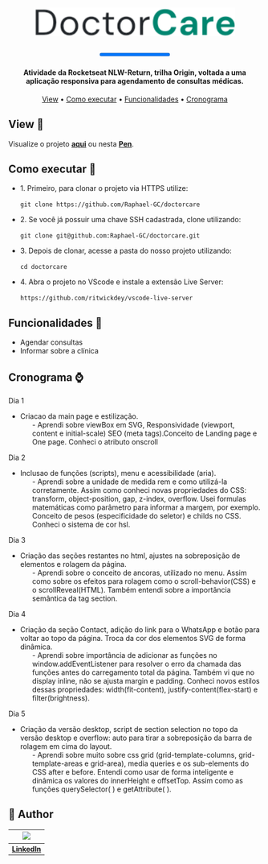<h1 align="center">
  <img 
  alt="DoctorCare Logo" 
  title="DoctorCare Logo" 
  src="./assets/Logo.svg" 
  width="400px" />
</h1>

<h4 align="center"><progress alt="Projeto 100% concluído" value="100" max="100"></progress></h4>

<h4 align="center">Atividade da Rocketseat NLW-Return, trilha Origin, voltada a uma aplicação responsiva para agendamento de consultas médicas.</h4>

<p align="center">
  <a href="#view-">View</a> •
  <a href="#como-executar-">Como executar</a> •
  <a href="#funcionalidades-">Funcionalidades</a> •
  <a href="#cronograma-">Cronograma</a>
</p>

## View 👀
Visualize o projeto <a href="https://raphael-gc.github.io/doctorcare/" target="_blank">**aqui**</a> ou nesta <a href="https://codepen.io/Raphael-GC/full/zYrGMBq" target="_blank">**Pen**</a>. 

## Como executar 🚀 
<ul>
  <li> 1. Primeiro, para clonar o projeto via HTTPS utilize: </li>

`git clone https://github.com/Raphael-GC/doctorcare`

  <li> 2. Se você já possuir uma chave SSH cadastrada, clone utilizando: </li>

`git clone git@github.com:Raphael-GC/doctorcare.git`

  <li> 3. Depois de clonar, acesse a pasta do nosso projeto utilizando: </li>

`cd doctorcare`

<li> 4. Abra o projeto no VScode e instale a extensão Live Server: </li>

`https://github.com/ritwickdey/vscode-live-server`
</ul>

## Funcionalidades 💬
<ul>
  <li>Agendar consultas</li>
  <li>Informar sobre a clínica</li>
</ul>

## Cronograma ⌚
Dia 1 
- Criacao da main page e estilização.
  <ol> - Aprendi sobre viewBox em SVG, Responsividade (viewport, content e initial-scale) SEO (meta tags).Conceito de Landing page e One page. Conheci o atributo onscroll

Dia 2
- Inclusao de funções (scripts), menu e acessibilidade (aria).
   <ol> - Aprendi sobre a unidade de medida rem e como utilizá-la corretamente. Assim como conheci novas propriedades do CSS: transform, object-position, gap, z-index, overflow. Usei formulas matemáticas como parâmetro para informar a margem, por exemplo. Conceito de pesos (especificidade do seletor) e childs no CSS. Conheci o sistema de cor hsl.

Dia 3
- Criação das seções restantes no html, ajustes na sobreposição de elementos e rolagem da página.
   <ol> - Aprendi sobre o conceito de ancoras, utilizado no menu. Assim como sobre os efeitos para rolagem como o scroll-behavior(CSS) e o scrollReveal(HTML). Também entendi sobre a importância semântica da tag section.

Dia 4
- Criação da seção Contact, adição do link para o WhatsApp e botão para voltar ao topo da página. Troca da cor dos elementos SVG de forma dinâmica.
   <ol> - Aprendi sobre importância de adicionar as funções no window.addEventListener para resolver o erro da chamada das funções antes do carregamento total da página. Também vi que no display inline, não se ajusta margin e padding. Conheci novos estilos dessas propriedades: width(fit-content), justify-content(flex-start) e filter(brightness). 

Dia 5
- Criação da versão desktop, script de section selection no topo da versão desktop e overflow: auto para tirar a sobreposição da barra de rolagem em cima do layout.
   <ol> - Aprendi sobre muito sobre css grid (grid-template-columns, grid-template-areas e grid-area), media queries e os sub-elements do CSS after e before. Entendi como usar de forma inteligente e dinâmica os valores do innerHeight e offsetTop. Assim como as funções querySelector( ) e getAttribute( ).


## :pencil: Author

| <img src="https://media-exp1.licdn.com/dms/image/C4E03AQH1g12fHfozyw/profile-displayphoto-shrink_200_200/0/1610981729767?e=1657152000&v=beta&t=atv6BsR8rzwGQKxlbVrsMpFwrBkJ2OF_803kyq91YLM" /> | 
   |:---:|
   | <a href="https://www.linkedin.com/in/raphael-gc/" target="_blank">**LinkedIn**</a> |   

